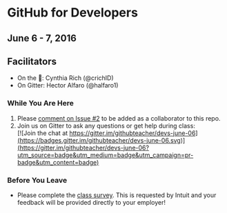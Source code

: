# GitHub for Developers
## June 6 - 7, 2016
## Facilitators
- On the :microphone:: Cynthia Rich (@crichID)
- On Gitter: Hector Alfaro (@halfaro1)

### While You Are Here
1. Please [comment on Issue #2](https://github.com/githubteacher/devs-june-06/issues/2) to be added as a collaborator to this repo.
2. Join us on Gitter to ask any questions or get help during class:  
[![Join the chat at https://gitter.im/githubteacher/devs-june-06](https://badges.gitter.im/githubteacher/devs-june-06.svg)](https://gitter.im/githubteacher/devs-june-06?utm_source=badge&utm_medium=badge&utm_campaign=pr-badge&utm_content=badge)

### Before You Leave

- Please complete the [class survey]( https://www.surveymonkey.com/r/LYVYL6V). This is requested by Intuit and your feedback will be provided directly to your employer!
